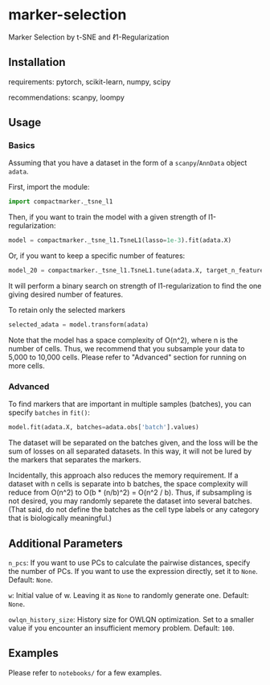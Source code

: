 # marker-selection #
Marker Selection by t-SNE and ℓ1-Regularization

## Installation ##

requirements: pytorch, scikit-learn, numpy, scipy

recommendations: scanpy, loompy

## Usage ##

### Basics ###
Assuming that you have a dataset in the form of a `scanpy`/`AnnData` object `adata`.

First, import the module:
```python
import compactmarker._tsne_l1
```

Then, if you want to train the model with a given strength of l1-regularization:
```python
model = compactmarker._tsne_l1.TsneL1(lasso=1e-3).fit(adata.X)
```

Or, if you want to keep a specific number of features:
```python
model_20 = compactmarker._tsne_l1.TsneL1.tune(adata.X, target_n_features=20)
```
It will perform a binary search on strength of l1-regularization to find the one 
giving desired number of features.

To retain only the selected markers
```python
selected_adata = model.transform(adata)
```

Note that the model has a space complexity of O(n^2), where n is the number of cells. 
Thus, we recommend that you subsample your data to 5,000 to 10,000 cells.
Please refer to "Advanced" section for running on more cells.

### Advanced ###
To find markers that are important in multiple samples (batches), you can specify `batches` in `fit()`:
```python
model.fit(adata.X, batches=adata.obs['batch'].values)
```
The dataset will be separated on the batches given, and the loss will be the sum of losses on all separated datasets. In this way, it will not be lured by the markers that separates the markers.

Incidentally, this approach also reduces the memory requirement. If a dataset with n cells is separate into b batches, the space complexity will reduce from O(n^2) to O(b * (n/b)^2) = O(n^2 / b). Thus, if subsampling is not desired, you may randomly separete the dataset into several batches. (That said, do not define the batches as the cell type labels or any category that is biologically meaningful.)


Additional Parameters
---------------------
`n_pcs`: If you want to use PCs to calculate the pairwise distances, specify the number of PCs. If you want to use the expression directly, set it to `None`. Default: `None`.

`w`: Initial value of w. Leaving it as `None` to randomly generate one. Default: `None`.

`owlqn_history_size`: History size for OWLQN optimization. Set to a smaller value if you encounter an insufficient memory problem. Default: `100`.

Examples
--------
Please refer to `notebooks/` for a few examples.
